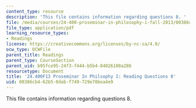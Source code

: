 ```yaml
---
content_type: resource
description: 'This file contains information regarding questions 8. '
file: /media/courses/24-400-proseminar-in-philosophy-i-fall-2013/00386cb462b50dabf749729e78bea4e9_MIT24_400F13_Questions8.pdf
file_type: application/pdf
learning_resource_types:
- Readings
license: https://creativecommons.org/licenses/by-nc-sa/4.0/
ocw_type: OCWFile
parent_title: Readings
parent_type: CourseSection
parent_uid: b95fce95-24f3-f444-b5b4-84026108a286
resourcetype: Document
title: '24.400F13 Proseminar In Philsophy I: Reading Questions 8'
uid: 00386cb4-62b5-0dab-f749-729e78bea4e9
---
```

This file contains information regarding questions 8. 